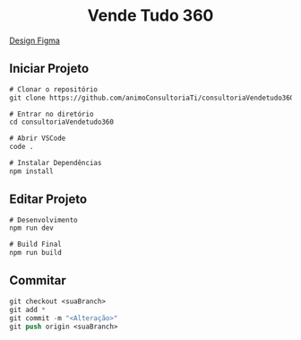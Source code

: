 <h1 align="center">
  Vende Tudo 360
</h1>
<a align="center" href="https://www.figma.com/file/oJK5J0je0TqcpoAP97Xljj/VendeTudo360?node-id=0%3A1">Design Figma</a>

## Iniciar Projeto

```cl
# Clonar o repositório
git clone https://github.com/animoConsultoriaTi/consultoriaVendetudo360.git

# Entrar no diretório
cd consultoriaVendetudo360

# Abrir VSCode
code .

# Instalar Dependências
npm install
```

## Editar Projeto

```cl
# Desenvolvimento
npm run dev

# Build Final
npm run build
```

## Commitar

```cl
git checkout <suaBranch>
git add *
git commit -m "<Alteração>"
git push origin <suaBranch>
```
